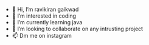 - 👋 Hi, I’m ravikiran gaikwad
- 👀 I’m interested in coding
- 🌱 I’m currently learning java
- 💞️ I’m looking to collaborate on any intrusting project 
- 📫 Dm me on instagram

<!---
digitalrvi/digitalrvi is a ✨ special ✨ repository because its `README.md` (this file) appears on your GitHub profile.
You can click the Preview link to take a look at your changes.
--->
